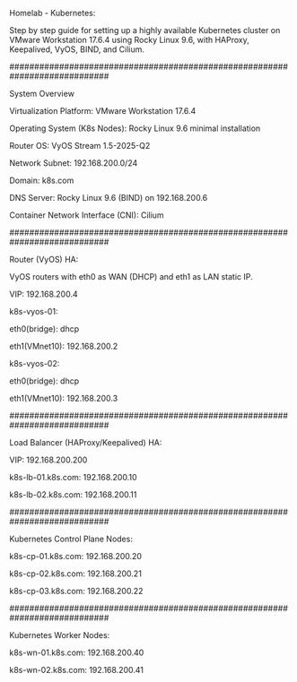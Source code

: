 Homelab - Kubernetes:

Step by step guide for setting up a highly available Kubernetes cluster on VMware Workstation 17.6.4 using Rocky Linux 9.6, with HAProxy, Keepalived, VyOS, BIND, and Cilium.

############################################################################

System Overview

Virtualization Platform: VMware Workstation 17.6.4

Operating System (K8s Nodes): Rocky Linux 9.6 minimal installation

Router OS: VyOS Stream 1.5-2025-Q2

Network Subnet: 192.168.200.0/24

Domain: k8s.com

DNS Server: Rocky Linux 9.6 (BIND) on 192.168.200.6

Container Network Interface (CNI): Cilium

############################################################################

Router (VyOS) HA:

VyOS routers with eth0 as WAN (DHCP) and eth1 as LAN static IP.

VIP: 192.168.200.4

k8s-vyos-01: 

eth0(bridge): dhcp

eth1(VMnet10): 192.168.200.2

k8s-vyos-02: 

eth0(bridge): dhcp

eth1(VMnet10): 192.168.200.3

############################################################################

Load Balancer (HAProxy/Keepalived) HA:

VIP: 192.168.200.200

k8s-lb-01.k8s.com: 192.168.200.10

k8s-lb-02.k8s.com: 192.168.200.11

############################################################################

Kubernetes Control Plane Nodes:

k8s-cp-01.k8s.com: 192.168.200.20

k8s-cp-02.k8s.com: 192.168.200.21

k8s-cp-03.k8s.com: 192.168.200.22

############################################################################

Kubernetes Worker Nodes:

k8s-wn-01.k8s.com: 192.168.200.40

k8s-wn-02.k8s.com: 192.168.200.41
